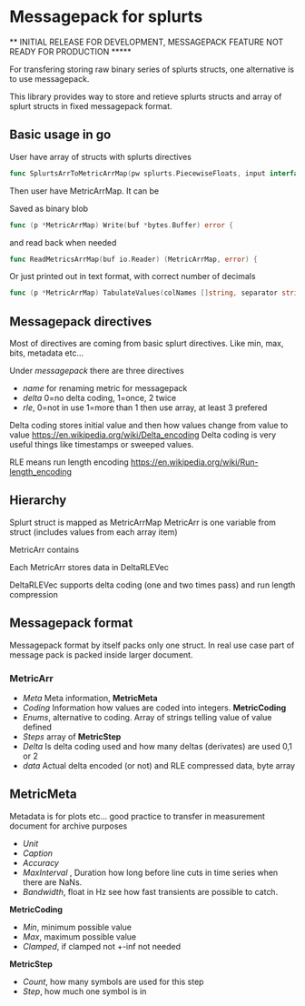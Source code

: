 # Messagepack for splurts

** INITIAL RELEASE FOR DEVELOPMENT, MESSAGEPACK FEATURE NOT READY FOR PRODUCTION *****

For transfering storing raw binary series of splurts structs, one alternative is to use messagepack.

This library provides way to store and retieve splurts structs and array of splurt structs in fixed messagepack format.


## Basic usage in go

User have array of structs with splurts directives
```go
func SplurtsArrToMetricArrMap(pw splurts.PiecewiseFloats, input interface{}) (MetricArrMap, error) {
```

Then user have MetricArrMap.  It can be

Saved as binary blob
```go
func (p *MetricArrMap) Write(buf *bytes.Buffer) error {
```
and read back when needed
```go
func ReadMetricsArrMap(buf io.Reader) (MetricArrMap, error) {
```
Or just printed out in text format, with correct number of decimals
```go
func (p *MetricArrMap) TabulateValues(colNames []string, separator string) (string, error) {
```

## Messagepack directives

Most of directives are coming from basic splurt directives. Like min, max, bits, metadata etc...

Under *messagepack* there are three directives
- *name* for renaming metric for messagepack
- *delta* 0=no delta coding, 1=once, 2 twice
- *rle*,  0=not in use 1=more than 1 then use array, at least 3 prefered

Delta coding stores initial value and then how values change from value to value
https://en.wikipedia.org/wiki/Delta_encoding
Delta coding is very useful things like timestamps or sweeped values.

RLE means run length encoding
https://en.wikipedia.org/wiki/Run-length_encoding




## Hierarchy

Splurt struct is mapped as MetricArrMap
MetricArr is one variable from struct (includes values from each array item)

MetricArr contains 

Each MetricArr stores data in DeltaRLEVec

DeltaRLEVec supports delta coding (one and two times pass) and run length compression

## Messagepack format

Messagepack format by itself packs only one struct. In real use case part of message pack is packed inside larger document.
### MetricArr
- *Meta* Meta information, **MetricMeta**
- *Coding* Information how values are coded into integers. **MetricCoding**
- *Enums*, alternative to coding. Array of strings telling value of value defined
- *Steps* array of **MetricStep**
- *Delta* Is delta coding used and how many deltas (derivates) are used 0,1 or 2
- *data* Actual delta encoded (or not) and RLE compressed data, byte array

## MetricMeta
Metadata is for plots etc... good practice to transfer in measurement document for archive purposes
- *Unit*
- *Caption*
- *Accuracy*
- *MaxInterval* , Duration how long before line cuts in time series when there are NaNs.
- *Bandwidth*, float in Hz see how fast transients are possible to catch.

**MetricCoding**
- *Min*, minimum possible value
- *Max*, maximum possible value
- *Clamped*, if clamped not +-inf not needed

**MetricStep**
- *Count*, how many symbols are used for this step
- *Step*, how much one symbol is in


